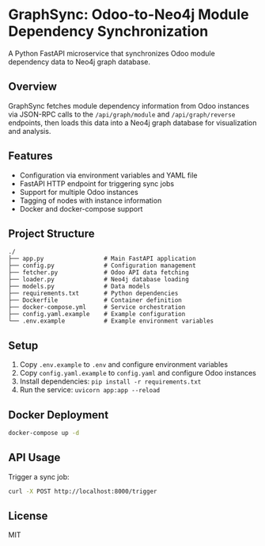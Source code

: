 # GraphSync: Odoo-to-Neo4j Module Dependency Synchronization

A Python FastAPI microservice that synchronizes Odoo module dependency data to Neo4j graph database.

## Overview

GraphSync fetches module dependency information from Odoo instances via JSON-RPC calls to the `/api/graph/module` and `/api/graph/reverse` endpoints, then loads this data into a Neo4j graph database for visualization and analysis.

## Features

- Configuration via environment variables and YAML file
- FastAPI HTTP endpoint for triggering sync jobs
- Support for multiple Odoo instances
- Tagging of nodes with instance information
- Docker and docker-compose support

## Project Structure

```
./
├── app.py                 # Main FastAPI application
├── config.py              # Configuration management
├── fetcher.py             # Odoo API data fetching
├── loader.py              # Neo4j database loading
├── models.py              # Data models
├── requirements.txt       # Python dependencies
├── Dockerfile             # Container definition
├── docker-compose.yml     # Service orchestration
├── config.yaml.example    # Example configuration
└── .env.example           # Example environment variables
```

## Setup

1. Copy `.env.example` to `.env` and configure environment variables
2. Copy `config.yaml.example` to `config.yaml` and configure Odoo instances
3. Install dependencies: `pip install -r requirements.txt`
4. Run the service: `uvicorn app:app --reload`

## Docker Deployment

```bash
docker-compose up -d
```

## API Usage

Trigger a sync job:

```bash
curl -X POST http://localhost:8000/trigger
```

## License

MIT